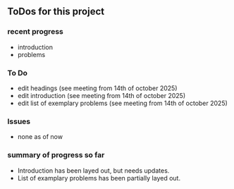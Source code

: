 ## ToDos for this project
### recent progress
- introduction
- problems

### To Do
- edit headings (see meeting from 14th of october 2025)
- edit introduction (see meeting from 14th of october 2025)
- edit list of exemplary problems (see meeting from 14th of october 2025)

### Issues
- none as of now

### summary of progress so far
- Introduction has been layed out, but needs updates.
- List of examplary problems has been partially layed out.